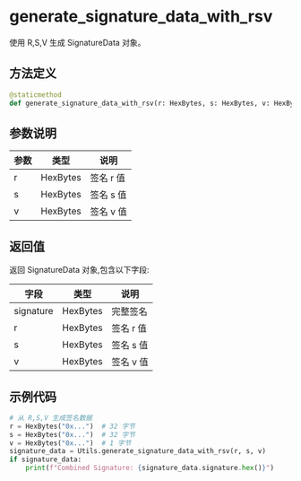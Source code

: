 # generate_signature_data_with_rsv

使用 R,S,V 生成 SignatureData 对象。

## 方法定义

```python
@staticmethod
def generate_signature_data_with_rsv(r: HexBytes, s: HexBytes, v: HexBytes) -> Optional[SignatureData]
```

## 参数说明

| 参数 | 类型     | 说明      |
| ---- | -------- | --------- |
| r    | HexBytes | 签名 r 值 |
| s    | HexBytes | 签名 s 值 |
| v    | HexBytes | 签名 v 值 |

## 返回值

返回 SignatureData 对象,包含以下字段:

| 字段      | 类型     | 说明      |
| --------- | -------- | --------- |
| signature | HexBytes | 完整签名  |
| r         | HexBytes | 签名 r 值 |
| s         | HexBytes | 签名 s 值 |
| v         | HexBytes | 签名 v 值 |

## 示例代码

```python
# 从 R,S,V 生成签名数据
r = HexBytes("0x...")  # 32 字节
s = HexBytes("0x...")  # 32 字节
v = HexBytes("0x...")  # 1 字节
signature_data = Utils.generate_signature_data_with_rsv(r, s, v)
if signature_data:
    print(f"Combined Signature: {signature_data.signature.hex()}")
```
